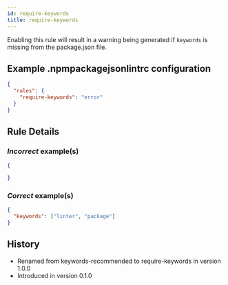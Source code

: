 ```yaml
---
id: require-keywords
title: require-keywords
---
```


Enabling this rule will result in a warning being generated if `keywords` is missing from the package.json file.

## Example .npmpackagejsonlintrc configuration

```json
{
  "rules": {
    "require-keywords": "error"
  }
}
```

## Rule Details

### *Incorrect* example(s)

```json
{

}
```

### *Correct* example(s)

```json
{
  "keywords": ["linter", "package"]
}
```

## History

* Renamed from keywords-recommended to require-keywords in version 1.0.0
* Introduced in version 0.1.0
